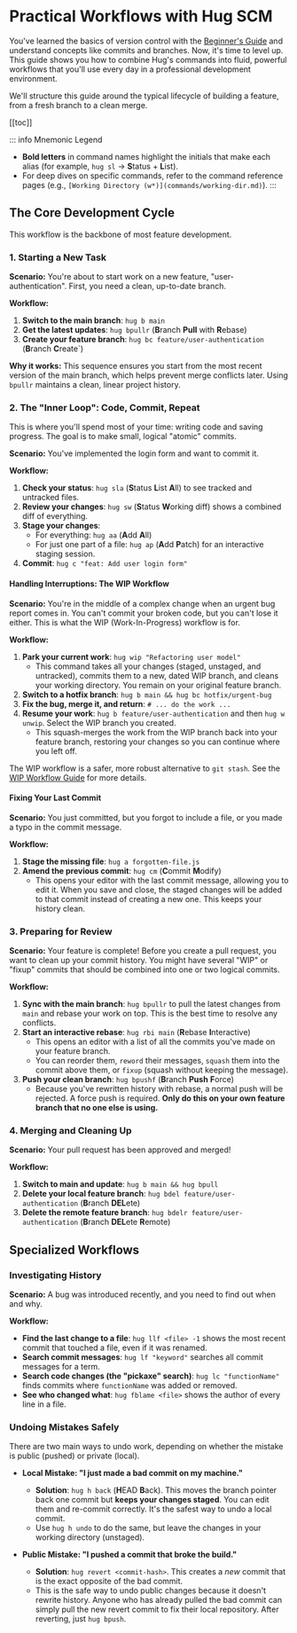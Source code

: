# Practical Workflows with Hug SCM

You've learned the basics of version control with the [Beginner's Guide](hug-for-beginners.md) and understand concepts like commits and branches. Now, it's time to level up. This guide shows you how to combine Hug's commands into fluid, powerful workflows that you'll use every day in a professional development environment.

We'll structure this guide around the typical lifecycle of building a feature, from a fresh branch to a clean merge.

[[toc]]

::: info Mnemonic Legend
- **Bold letters** in command names highlight the initials that make each alias (for example, `hug sl` → **S**tatus + **L**ist).
- For deep dives on specific commands, refer to the command reference pages (e.g., `[Working Directory (w*)](commands/working-dir.md)`).
:::

## The Core Development Cycle

This workflow is the backbone of most feature development.

### 1. Starting a New Task

**Scenario:** You're about to start work on a new feature, "user-authentication". First, you need a clean, up-to-date branch.

**Workflow:**
1.  **Switch to the main branch**: `hug b main`
2.  **Get the latest updates**: `hug bpullr` (**B**ranch **Pull** with **R**ebase)
3.  **Create your feature branch**: `hug bc feature/user-authentication` (**B**ranch **C**reate`)
 
**Why it works:** This sequence ensures you start from the most recent version of the main branch, which helps prevent merge conflicts later. Using `bpullr` maintains a clean, linear project history.

### 2. The "Inner Loop": Code, Commit, Repeat

This is where you'll spend most of your time: writing code and saving progress. The goal is to make small, logical "atomic" commits.

**Scenario:** You've implemented the login form and want to commit it.

**Workflow:**
1.  **Check your status**: `hug sla` (**S**tatus **L**ist **A**ll) to see tracked and untracked files.
2.  **Review your changes**: `hug sw` (**S**tatus **W**orking diff) shows a combined diff of everything.
3.  **Stage your changes**:
    *   For everything: `hug aa` (**A**dd **A**ll)
    *   For just one part of a file: `hug ap` (**A**dd **P**atch) for an interactive staging session.
4.  **Commit**: `hug c "feat: Add user login form"`
 
#### Handling Interruptions: The WIP Workflow
**Scenario:** You're in the middle of a complex change when an urgent bug report comes in. You can't commit your broken code, but you can't lose it either. This is what the WIP (Work-In-Progress) workflow is for.
 
**Workflow:**
1.  **Park your current work**: `hug wip "Refactoring user model"`
    *   This command takes all your changes (staged, unstaged, and untracked), commits them to a new, dated WIP branch, and cleans your working directory. You remain on your original feature branch.
2.  **Switch to a hotfix branch**: `hug b main && hug bc hotfix/urgent-bug`
3.  **Fix the bug, merge it, and return**: `# ... do the work ...`
4.  **Resume your work**: `hug b feature/user-authentication` and then `hug w unwip`. Select the WIP branch you created.
    *   This squash-merges the work from the WIP branch back into your feature branch, restoring your changes so you can continue where you left off.
 
The WIP workflow is a safer, more robust alternative to `git stash`. See the [WIP Workflow Guide](commands/working-dir.md#wip-workflow) for more details.
 
#### Fixing Your Last Commit
**Scenario:** You just committed, but you forgot to include a file, or you made a typo in the commit message.
 
**Workflow:**
1.  **Stage the missing file**: `hug a forgotten-file.js`
2.  **Amend the previous commit**: `hug cm` (**C**ommit **M**odify)
    *   This opens your editor with the last commit message, allowing you to edit it. When you save and close, the staged changes will be added to that commit instead of creating a new one. This keeps your history clean.
 
### 3. Preparing for Review
**Scenario:** Your feature is complete! Before you create a pull request, you want to clean up your commit history. You might have several "WIP" or "fixup" commits that should be combined into one or two logical commits.
 
**Workflow:**
1.  **Sync with the main branch**: `hug bpullr` to pull the latest changes from `main` and rebase your work on top. This is the best time to resolve any conflicts.
2.  **Start an interactive rebase**: `hug rbi main` (**R**ebase **I**nteractive)
    *   This opens an editor with a list of all the commits you've made on your feature branch.
    *   You can reorder them, `reword` their messages, `squash` them into the commit above them, or `fixup` (squash without keeping the message).
3.  **Push your clean branch**: `hug bpushf` (**B**ranch **Push** **F**orce)
    *   Because you've rewritten history with rebase, a normal push will be rejected. A force push is required. **Only do this on your own feature branch that no one else is using.**
 
### 4. Merging and Cleaning Up
**Scenario:** Your pull request has been approved and merged!
 
**Workflow:**
1.  **Switch to main and update**: `hug b main && hug bpull`
2.  **Delete your local feature branch**: `hug bdel feature/user-authentication` (**B**ranch **DEL**ete)
3.  **Delete the remote feature branch**: `hug bdelr feature/user-authentication` (**B**ranch **DEL**ete **R**emote)
 
## Specialized Workflows
 
### Investigating History
**Scenario:** A bug was introduced recently, and you need to find out when and why.
 
**Workflow:**
*   **Find the last change to a file**: `hug llf <file> -1` shows the most recent commit that touched a file, even if it was renamed.
*   **Search commit messages**: `hug lf "keyword"` searches all commit messages for a term.
*   **Search code changes (the "pickaxe" search)**: `hug lc "functionName"` finds commits where `functionName` was added or removed.
*   **See who changed what**: `hug fblame <file>` shows the author of every line in a file.
 
### Undoing Mistakes Safely
There are two main ways to undo work, depending on whether the mistake is public (pushed) or private (local).
 
*   **Local Mistake: "I just made a bad commit on my machine."**
    *   **Solution**: `hug h back` (**H**EAD **B**ack). This moves the branch pointer back one commit but **keeps your changes staged**. You can edit them and re-commit correctly. It's the safest way to undo a local commit.
    *   Use `hug h undo` to do the same, but leave the changes in your working directory (unstaged).
 
*   **Public Mistake: "I pushed a commit that broke the build."**
    *   **Solution**: `hug revert <commit-hash>`. This creates a *new* commit that is the exact opposite of the bad commit.
    *   This is the safe way to undo public changes because it doesn't rewrite history. Anyone who has already pulled the bad commit can simply pull the new revert commit to fix their local repository. After reverting, just `hug bpush`.
